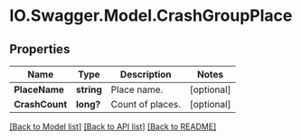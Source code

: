 # IO.Swagger.Model.CrashGroupPlace
## Properties

Name | Type | Description | Notes
------------ | ------------- | ------------- | -------------
**PlaceName** | **string** | Place name. | [optional] 
**CrashCount** | **long?** | Count of places. | [optional] 

[[Back to Model list]](../README.md#documentation-for-models) [[Back to API list]](../README.md#documentation-for-api-endpoints) [[Back to README]](../README.md)

